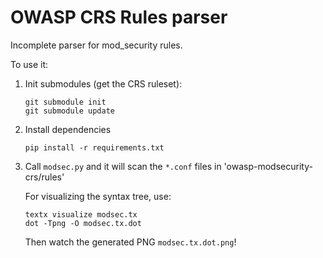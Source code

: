 # OWASP CRS Rules parser

Incomplete parser for mod_security rules. 

To use it:
1. Init submodules (get the CRS ruleset):
    ```
    git submodule init
    git submodule update
    ```
1. Install dependencies
    ```
    pip install -r requirements.txt
    ```
1. Call `modsec.py` and it will scan the `*.conf` files in 'owasp-modsecurity-crs/rules'

    For visualizing the syntax tree, use:
    ```
    textx visualize modsec.tx
    dot -Tpng -O modsec.tx.dot
    ```
    Then watch the generated PNG `modsec.tx.dot.png`!
